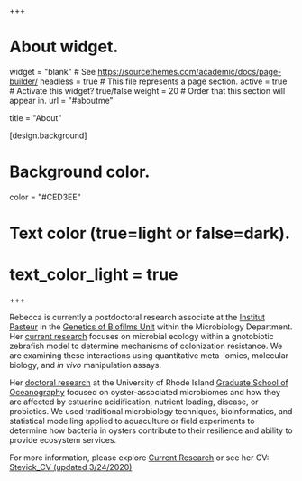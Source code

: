 +++
# About widget.
widget = "blank"  # See https://sourcethemes.com/academic/docs/page-builder/
headless = true  # This file represents a page section.
active = true  # Activate this widget? true/false
weight = 20  # Order that this section will appear in.
url = "#aboutme"

title = "About" 

[design.background]

# Background color.
color = "#CED3EE"

# Text color (true=light or false=dark).
# text_color_light = true  

+++


Rebecca is currently a postdoctoral research associate at the <a href="https://www.pasteur.fr/en">Institut Pasteur</a> in the <a href="https://research.pasteur.fr/en/team/genetics-of-biofilms/">Genetics of Biofilms Unit</a> within the Microbiology Department. Her <a href="#projects">current research</a> focuses on microbial ecology within a gnotobiotic zebrafish model to determine mechanisms of colonization resistance. We are examining these interactions using quantitative meta-'omics, molecular biology, and  <i>in vivo</i> manipulation assays. 

Her <a href="publication/dissertation-2019/">doctoral research</a> at the University of Rhode Island <a href="https://web.uri.edu/gso/">Graduate School of Oceanography</a> focused on oyster-associated microbiomes and how they are affected by estuarine acidification, nutrient loading, disease, or probiotics. We used traditional microbiology techniques, bioinformatics, and statistical modelling applied to aquaculture or field experiments to determine how bacteria in oysters contribute to their resilience and ability to provide ecosystem services.

For more information, please explore <a href="#projects">Current Research</a> or see her CV: <a href="files/CV.pdf">Stevick_CV (updated 3/24/2020)</a>

